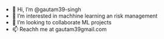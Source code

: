 - 👋 Hi, I’m @gautam39-singh
- 👀 I’m interested in machhine learning an risk management
- 💞️ I’m looking to collaborate ML projects
- 📫 Reachh me at gautam39gmail.com

<!---
gautam39-singh/gautam39-singh is a ✨ special ✨ repository because its `README.md` (this file) appears on your GitHub profile.
You can click the Preview link to take a look at your changes.
--->
